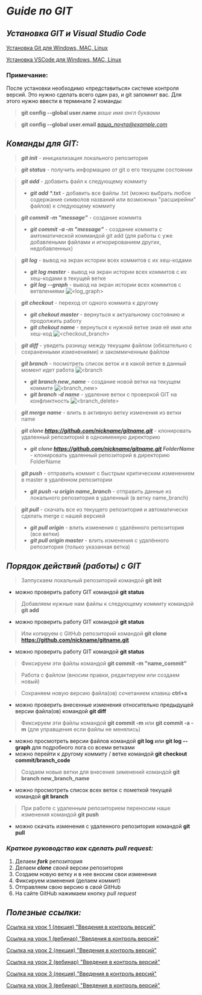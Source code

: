 # ***Guide по GIT***
## ***Установка GIT и Visual Studio Code***
[Установка Git для Windows, MAC, Linux](https://git-scm.com/downloads)

[Установка VSCode для Windows, MAC, Linux](https://code.visualstudio.com/Download)

### **Примечание:**
После установки необходимо «представиться» системе контроля версий. Это нужно сделать всего один раз, и git запомнит вас. Для этого нужно ввести в терминале 2 команды:
>**git config --global user.name** *ваше имя англ буквами*

>**git config --global user.email** *ваша_почта@example.com*

## ***Команды для GIT:***
>***git init*** - инициализация локального репозитория
![<init>](<git image\init.jpg>)

>***git status*** - получить информацию от git о его текущем состоянии

>***git add*** - добавить файл к следующему коммиту
![<add>](<git image\add.jpg>)
>* ***git add*** __*.txt__ - добавить все файлы .txt (можно выбрать любое содержание символов названий или возможных "расширейни" файлов) к следующему коммиту

>***git commit -m "message"*** - создание коммита
![<commit>](<git image\commit.jpg>)
>* ***git commit -a -m "message"*** - создание коммита с амтоматической коммандой git add (для работы с уже добавлеными файлами и игнорированием других, недобавленных)

>***git log*** - вывод на экран истории всех коммитов с их хеш-кодами
![<log>](<git image\log.jpg>)
>* ***git log master*** - вывод на экран истории всех коммитов с их хеш-кодами в текущей ветке
>* ***git log --graph*** - вывод на экран истории всех коммитов с ветвлениями
![<log_graph>](<git image\log_graph.jpg>)

>***git checkout*** - переход от одного коммита к другому
>* ***git chekout master*** - вернуться к актуальному состоянию и продолжить работу
>* ***git chekout name*** - вернуться к нужной ветке зная её имя или хеш-код
![<checkout_branch>](<git image\checkout_branch.jpg>)

>***git diff*** - увидеть разницу между текущим файлом (обязательно с сохраненными изменениями) и закоммиченным файлом
![<diff>](<git image\diff.jpg>)

>***git branch*** - посмотреть список веток и в какой ветке в данный момент идет работа
![<branch](<git image\branch.jpg>)
>* ***git branch new_name*** - создание новой ветки на текущем коммите
![<branch_new>](<git image\branch_new.jpg>)
>* ***git branch -d name*** - удаление ветки с проверкой GIT на конфликтность
![<branch_delete>](<git image\branch_delete.jpg>)

>***git merge name*** - влить в активную ветку изменения из ветки name
![<merge>](<git image\merge.jpg>)

>***git clone https://github.com/nickname/gitname.git*** - клонировать удаленный репозиторий в одноименную директорию
![<clone>](<git image\clone.jpg>)
>* ***git clone https://github.com/nickname/gitname.git FolderName*** - клонировать удаленный репозиторий в директорию FolderName

>***git push*** - отправить коммит с быстрым критическим изменением в master в удалённом репозитории
![<push>](<git image\push.jpg>)
>* ***git push -u origin name_branch*** - отправить данные из локального репозитория в удаленный (в ветку name_branch)

>***git pull*** - скачать все из текущего репозитория и автоматически сделать merge с нашей версией
![<pull>](<git image\pull.jpg>)
>* ***git pull origin*** - влить изменения с удалённого репозитория (все ветки)
>* ***git pull origin master*** - влить изменения с удалённого репозитория (только указанная ветка)

## ***Порядок действий (работы) с GIT***
>Заппускаем локальный репозиторий командой **git init**
* можно проверить работу GIT командой **git status**
>Добавляем нужные нам файлы к следующему коммиту командой **git add**
* можно проверить работу GIT командой **git status**
>Или копируем с GitHub репозиторий командой **git clone https://github.com/nickname/gitname.git**
* можно проверить работу GIT командой **git status**

>Фиксируем эти файлы командой **git commit -m "name_commit"**

>Работа с файлом (вносим правки, редактируем или создаем новый)

>Сохраняем новую версию файла(ов) сочетанием клавиш **ctrl+s**
* можно проверить внесенные изменения относительно предыдущей версии файла(ов) командой **git diff**
>Фиксируем эти файлы командой **git commit -m** или **git commit -a -m** (для управщения если файлы не менялись)
* можно просмотреть версии файлов командой **git log** или **git log --graph** для подробного лога со всеми ветками
* можно перейти к другому коммиту / ветке командой **git checkout commit/branch_code**
>Создаем новые ветки для внесения зименений командой **git branch new_branch_name**
* можно просмотреть список всех веток с пометкой текущей командой **git branch**
>При работе с удаленным репозиторием переносим наше изменения командой **git push**
* можно скачать изменения с удаленного репозитория командой **git pull**

### *Краткое руководство как сделать **pull request:***
1. Делаем ***fork*** репозитория
1. Делаем ***clone*** *своей* версии репозитория
1. Создаем новую ветку и в нее вносим свои изменения
1. Фиксируем изменения (делаем коммит)
1. Отправляем свою версию в *свой* GitHub
1. На сайте GitHub нажимаем кнопку *pull request*

## ***Полезные ссылки:***
[Ссылка на урок 1 (лекция) "Введения в контроль версий"](https://www.youtube.com/watch?v=r0-9t8tt_-E&t=1s)

[Ссылка на урок 1 (вебинар) "Введения в контроль версий"](https://gbcdn.mrgcdn.ru/uploads/record/182014/attachment/3b0a6250bcf883c139c83bf5c36d8318.mp4)

[Ссылка на урок 2 (лекция) "Введения в контроль версий"](https://www.youtube.com/watch?v=DCD48KEv6ec)

[Ссылка на урок 2 (вебинар) "Введения в контроль версий"](https://gbcdn.mrgcdn.ru/uploads/record/182773/attachment/5b92851c67fbf34ac734e17de78b735a.mp4)

[Ссылка на урок 3 (лекция) "Введения в контроль версий"](https://youtu.be/Kej_nwEws7g?t=1)

[Ссылка на урок 3 (вебинар) "Введения в контроль версий"](https://gbcdn.mrgcdn.ru/uploads/record/183692/attachment/ef47be18d0912a491a182276a107d916.mp4)